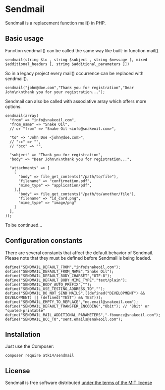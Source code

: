 Sendmail
========

Sendmail is a replacement function mail() in PHP.

Basic usage
-----------

Function sendmail() can be called the same way like built-in function mail().

    sendmail(string $to , string $subject , string $message [, mixed $additional_headers [, string $additional_parameters ]])

So in a legacy project every mail() occurrence can be replaced with sendmail().

    sendmail("john@doe.com","Thank you for registration","Dear John\n\nthank you for your registration...");

Sendmail can also be called with associative array which offers more options.

    sendmail(array(
      "from" => "info@snakeoil.com",
      "from_name" => "Snake Oil",
      // or "from" => "Snake Oil <info@snakeoil.com>",

      "to" => "John Doe <john@doe.com>",
      // "cc" => "",
      // "bcc" => "",

      "subject" => "Thank you for registration",
      "body" => "Dear John\n\nthank you for registration...",

      "attachments" => [
        [
          "body" => file_get_contents("/path/to/file"),
          "filename" => "confirmation.pdf",
          "mime_type" => "application/pdf",
        ],[
          "body" => file_get_contents("/path/to/another/file"),
          "filename" => "id_card.png",
          "mime_type" => "image/png"
        ]
      ],
    ));

To be continued...

Configuration constants
-----------------------

There are several constants that affect the default behavior of Sendmail. Please note that they must be defined before Sendmail is being loaded.

    define("SENDMAIL_DEFAULT_FROM","info@snakeoil.com");
    define("SENDMAIL_DEFAULT_FROM_NAME","Snake Oil");
    define("SENDMAIL_DEFAULT_BODY_CHARSET","UTF-8");
    define("SENDMAIL_DEFAULT_BODY_MIME_TYPE","text/plain");
    define("SENDMAIL_BODY_AUTO_PREFIX","");
    define("SENDMAIL_USE_TESTING_ADDRESS_TO","");
    define("SENDMAIL_DO_NOT_SEND_MAILS",((defined("DEVELOPMENT") && DEVELOPMENT) || (defined("TEST") && TEST)));
    define("SENDMAIL_EMPTY_TO_REPLACE","no.email@snakeoil.com");
    define("SENDMAIL_DEFAULT_TRANSFER_ENCODING","8bit"); // "8bit" or "quoted-printable"
    define("SENDMAIL_MAIL_ADDITIONAL_PARAMETERS","-fbounce@snakeoil.com");
    define("SENDMAIL_BCC_TO","sent.emails@snakeoil.com");

Installation
------------

Just use the Composer:

    composer require atk14/sendmail

License
-------

Sendmail is free software distributed [under the terms of the MIT license](http://www.opensource.org/licenses/mit-license)

[//]: # ( vim: set ts=2 et: )
